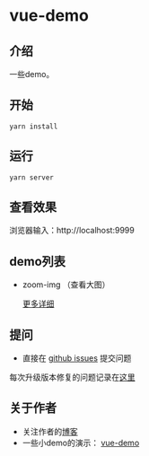 # vue-demo

## 介绍

一些demo。

## 开始

```
yarn install
```

## 运行

```
yarn server
```

## 查看效果

浏览器输入：http://localhost:9999

## demo列表
  + zoom-img （查看大图）

    [更多详细](./LIST.md)

## 提问

- 直接在 [github issues](https://github.com/mingyangya/vue-demo/issues) 提交问题

每次升级版本修复的问题记录在[这里](./ISSUE.md)

## 关于作者

- 关注作者的[博客](https://mingyangya.github.io/)
- 一些小demo的演示： [vue-demo](https://mingyangya.github.io/vue-demo/)


